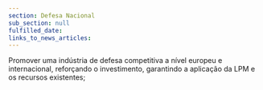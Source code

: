 ```yaml
---
section: Defesa Nacional
sub_section: null
fulfilled_date:
links_to_news_articles:
---
```


Promover uma indústria de defesa competitiva a nível europeu e internacional, reforçando o investimento, garantindo a aplicação da LPM e os recursos existentes;